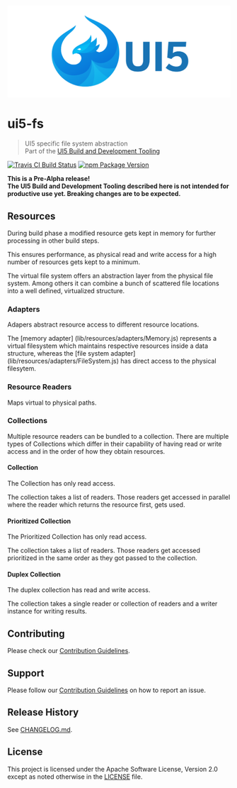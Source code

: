 ![UI5 icon](https://raw.githubusercontent.com/SAP/ui5-tooling/master/docs/images/UI5_logo_wide.png)

# ui5-fs
> UI5 specific file system abstraction  
> Part of the [UI5 Build and Development Tooling](https://github.com/SAP/ui5-tooling)

[![Travis CI Build Status](https://travis-ci.org/SAP/ui5-fs.svg?branch=master)](https://travis-ci.org/SAP/ui5-fs)
[![npm Package Version](https://img.shields.io/npm/v/@ui5/fs.svg)](https://www.npmjs.com/package/@ui5/fs)

**This is a Pre-Alpha release!**  
**The UI5 Build and Development Tooling described here is not intended for productive use yet. Breaking changes are to be expected.**

## Resources
During build phase a modified resource gets kept in memory for further processing in other build steps.

This ensures performance, as physical read and write access for a high number of resources gets kept to a minimum.

The virtual file system offers an abstraction layer from the physical file system. Among others it can combine a bunch of scattered file locations into a well defined, virtualized structure.

### Adapters
Adapers abstract resource access to different resource locations.

The [memory adapter] (lib/resources/adapters/Memory.js) represents a virtual filesystem which maintains respective resources inside a data structure, whereas the [file system adapter] (lib/resources/adapters/FileSystem.js) has direct access to the physical filesytem.

### Resource Readers
Maps virtual to physical paths.

### Collections
Multiple resource readers can be bundled to a collection. There are multiple types of Collections which differ in their capability of having read or write access and in the order of how they obtain resources.

#### Collection
The Collection has only read access.

The collection takes a list of readers.
Those readers get accessed in parallel where the reader which returns the resource first, gets used.

#### Prioritized Collection
The Prioritized Collection has only read access.

The collection takes a list of readers.
Those readers get accessed prioritized in the same order as they got passed to the collection.

#### Duplex Collection
The duplex collection has read and write access.

The collection takes a single reader or collection of readers and a writer instance for writing results.

## Contributing
Please check our [Contribution Guidelines](https://github.com/SAP/ui5-tooling/blob/master/CONTRIBUTING.md).

## Support
Please follow our [Contribution Guidelines](https://github.com/SAP/ui5-tooling/blob/master/CONTRIBUTING.md#report-an-issue) on how to report an issue.

## Release History
See [CHANGELOG.md](CHANGELOG.md).

## License
This project is licensed under the Apache Software License, Version 2.0 except as noted otherwise in the [LICENSE](/LICENSE.txt) file.
